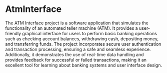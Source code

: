 # AtmInterface
The ATM Interface project is a software application that simulates the functionality of an automated teller machine (ATM). It provides a user-friendly graphical interface for users to perform basic banking operations such as checking account balances, withdrawing cash, depositing money, and transferring funds. The project incorporates secure user authentication and transaction processing, ensuring a safe and seamless experience. Additionally, it demonstrates the use of real-time data handling and provides feedback for successful or failed transactions, making it an excellent tool for learning about banking systems and user interface design.
